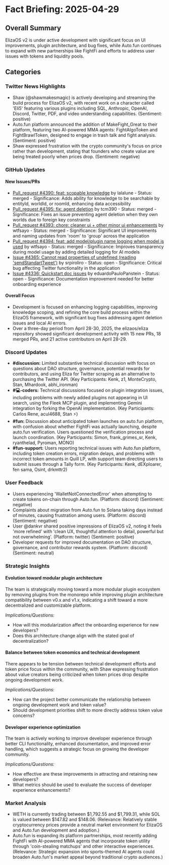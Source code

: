 # Fact Briefing: 2025-04-29

## Overall Summary
ElizaOS v2 is under active development with significant focus on UI improvements, plugin architecture, and bug fixes, while Auto.fun continues to expand with new partnerships like FightFi and efforts to address user issues with tokens and liquidity pools.

## Categories

### Twitter News Highlights
- Shaw (@shawmakesmagic) is actively developing and streaming the build process for ElizaOS v2, with recent work on a character called 'Eli5' featuring various plugins including SQL, Anthropic, OpenAI, Discord, Twitter, PDF, and video understanding capabilities. (Sentiment: positive)
- Auto.fun platform announced the addition of MakeFight_Great to their platform, featuring two AI-powered MMA agents: FightAlgoToken and FightBrawlToken, designed to engage in trash talk and fight analysis. (Sentiment: positive)
- Shaw expressed frustration with the crypto community's focus on price rather than development, stating that founders who create value are being treated poorly when prices drop. (Sentiment: negative)

### GitHub Updates

#### New Issues/PRs
- [Pull_request #4390: feat: scopable knowledge](https://github.com/elizaOS/eliza/pull/4390) by lalalune - Status: merged - Significance: Adds ability for knowledge to be searchable by entityId, worldId, or roomId, enhancing data accessibility
- [Pull_request #4395: fix: agent deletion](https://github.com/elizaOS/eliza/pull/4395) by tcm390 - Status: merged - Significance: Fixes an issue preventing agent deletion when they own worlds due to foreign key constraints
- [Pull_request #4393: chore: cleaner ui + other minor ui enhancements](https://github.com/elizaOS/eliza/pull/4393) by wtfsayo - Status: merged - Significance: Significant UI improvements and naming updates from 'room' to 'group' across the application
- [Pull_request #4394: feat: add model/plugin name logging when model is used](https://github.com/elizaOS/eliza/pull/4394) by wtfsayo - Status: merged - Significance: Improves transparency during model usage by adding detailed logging for AI models
- [Issue #4365: Cannot read properties of undefined (reading 'sendStandartTweet')](https://github.com/elizaOS/eliza/issues/4365) by srpiroliro - Status: open - Significance: Critical bug affecting Twitter functionality in the application
- [Issue #4336: Quickstart doc issues](https://github.com/elizaOS/eliza/issues/4336) by eduardoPauloPanstein - Status: open - Significance: Documentation improvement needed for better onboarding experience

#### Overall Focus
- Development is focused on enhancing logging capabilities, improving knowledge scoping, and refining the core build process within the ElizaOS framework, with significant bug fixes addressing agent deletion issues and local AI errors.
- Over a three-day period from April 28-30, 2025, the elizaos/eliza repository showed significant development activity with 15 new PRs, 18 merged PRs, and 21 active contributors on April 28-29.

### Discord Updates
- **#discussion:** Limited substantive technical discussion with focus on questions about DAO structure, governance, potential rewards for contributors, and using Eliza for Twitter scraping as an alternative to purchasing the Twitter API. (Key Participants: Kenk, z1, MonteCrypto, Stan, Mhardook, abhi_ironman)
- **#💻-coders:** Technical discussions focused on plugin integration issues, including problems with newly added plugins not appearing in UI search, using the Fleek MCP plugin, and implementing Gemini integration by forking the OpenAI implementation. (Key Participants: Carlos Rene, acul4688, Stan ⚡)
- **#fun:** Discussion about anticipated token launches on auto.fun platform, with confusion about whether FightFi was actually launching, despite auto.fun verification. Users questioned the verification process and launch coordination. (Key Participants: Simon, frank_grimes_sr, Kenk, ryanthelad, Pyroman, MONO)
- **#fun-support:** Users reporting technical issues with Auto.fun platform, including token creation errors, migration delays, and problems with incorrect token amounts in Quill LP, with support team directing users to submit issues through a Tally form. (Key Participants: Kenk, dEXploarer, fen sama, Osint, drkmttr2)

### User Feedback
- Users experiencing 'WalletNotConnectedError' when attempting to create tokens on-chain through Auto.fun. (Platform: discord) (Sentiment: negative)
- Complaints about migration from Auto.fun to Solana taking days instead of minutes, causing frustration among users. (Platform: discord) (Sentiment: negative)
- User @dankvr shared positive impressions of ElizaOS v2, noting it feels 'more refined' with 'clean UX, thoughtful attention to detail, powerful but not overwhelming'. (Platform: twitter) (Sentiment: positive)
- Developer requests for improved documentation on DAO structure, governance, and contributor rewards system. (Platform: discord) (Sentiment: neutral)

### Strategic Insights

#### Evolution toward modular plugin architecture
The team is strategically moving toward a more modular plugin ecosystem by removing plugins from the monorepo while improving plugin architecture compatibility between v0.x and v1.x, indicating a shift toward a more decentralized and customizable platform.

*Implications/Questions:*
  - How will this modularization affect the onboarding experience for new developers?
  - Does this architecture change align with the stated goal of decentralization?

#### Balance between token economics and technical development
There appears to be tension between technical development efforts and token price focus within the community, with Shaw expressing frustration about value creators being criticized when token prices drop despite ongoing development work.

*Implications/Questions:*
  - How can the project better communicate the relationship between ongoing development work and token value?
  - Should development priorities shift to more directly address token value concerns?

#### Developer experience optimization
The team is actively working to improve developer experience through better CLI functionality, enhanced documentation, and improved error handling, which suggests a strategic focus on growing the developer community.

*Implications/Questions:*
  - How effective are these improvements in attracting and retaining new developers?
  - What metrics should be used to evaluate the success of developer experience enhancements?

### Market Analysis
- WETH is currently trading between $1,792.55 and $1,799.31, while SOL is valued between $147.82 and $148.06. (Relevance: Relatively stable cryptocurrency prices provide a neutral market environment for ElizaOS and Auto.fun development and adoption.)
- Auto.fun is expanding its platform partnerships, most recently adding FightFi with AI-powered MMA agents that incorporate token utility through 'coin-stealing matchups' and other interactive experiences. (Relevance: Strategic expansion into sports-themed AI agents could broaden Auto.fun's market appeal beyond traditional crypto audiences.)